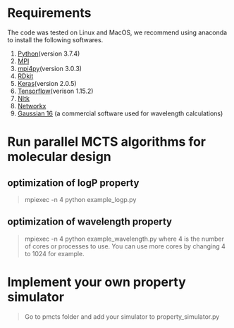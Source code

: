 
# Requirements
The code was tested on Linux and MacOS, we recommend using anaconda to install the following softwares.
1. [Python](https://www.anaconda.com/products/individual)(version 3.7.4)
2. [MPI](https://anaconda.org/conda-forge/openmpi)
3. [mpi4py](https://anaconda.org/anaconda/mpi4py)(version 3.0.3)
4. [RDkit](https://anaconda.org/rdkit/rdkit)
5. [Keras](https://keras.io/about/)(version 2.0.5)
6. [Tensorflow](https://www.tensorflow.org/install/pip)(verison 1.15.2)
7. [Nltk](https://anaconda.org/anaconda/nltk)
8. [Networkx](https://anaconda.org/anaconda/networkx)
9. [Gaussian 16](http://gaussian.com/gaussian16/) (a commercial software used for wavelength calculations)

# Run parallel MCTS algorithms for molecular design
## optimization of logP property
> mpiexec -n 4 python example_logp.py

## optimization of wavelength property
> mpiexec -n 4 python example_wavelength.py
> where 4 is the number of cores or processes to use. You can use more cores by changing 4 to 1024 for example.

# Implement your own property simulator
> Go to pmcts folder and add your simulator to property_simulator.py
